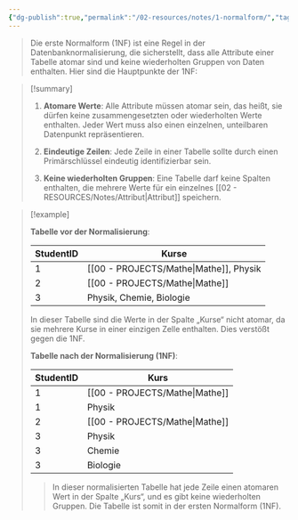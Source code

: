 ```yaml
---
{"dg-publish":true,"permalink":"/02-resources/notes/1-normalform/","tags":["datenbank"],"noteIcon":"","updated":"2024-09-30T22:35:30.057+02:00"}
---
```


>Die erste Normalform (1NF) ist eine Regel in der Datenbanknormalisierung, die sicherstellt, dass alle Attribute einer Tabelle atomar sind und keine wiederholten Gruppen von Daten enthalten. 
>Hier sind die Hauptpunkte der 1NF:

>[!summary] 
>
>1. **Atomare Werte**: Alle Attribute müssen atomar sein, das heißt, sie dürfen keine zusammengesetzten oder wiederholten Werte enthalten. Jeder Wert muss also einen einzelnen, unteilbaren Datenpunkt repräsentieren.
>  
>2. **Eindeutige Zeilen**: Jede Zeile in einer Tabelle sollte durch einen Primärschlüssel eindeutig identifizierbar sein.
>    
>3. **Keine wiederholten Gruppen**: Eine Tabelle darf keine Spalten enthalten, die mehrere Werte für ein einzelnes [[02 - RESOURCES/Notes/Attribut\|Attribut]] speichern.
   

>[!example] 
>
>**Tabelle vor der Normalisierung**:
>
>|StudentID|Kurse|
>|---|---|
>|1|[[00 - PROJECTS/Mathe\|Mathe]], Physik|
>|2|[[00 - PROJECTS/Mathe\|Mathe]]|
>|3|Physik, Chemie, Biologie|
>
>In dieser Tabelle sind die Werte in der Spalte „Kurse“ nicht atomar, da sie mehrere Kurse in einer einzigen Zelle enthalten. Dies verstößt gegen die 1NF.
>
>**Tabelle nach der Normalisierung (1NF)**:
>
>|StudentID|Kurs|
>|---|---|
>|1|[[00 - PROJECTS/Mathe\|Mathe]]|
>|1|Physik|
>|2|[[00 - PROJECTS/Mathe\|Mathe]]|
>|3|Physik|
>|3|Chemie|
>|3|Biologie|
>
>>In dieser normalisierten Tabelle hat jede Zeile einen atomaren Wert in der Spalte „Kurs“, und es gibt keine wiederholten Gruppen. Die Tabelle ist somit in der ersten Normalform (1NF).

